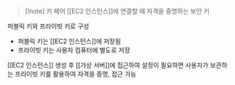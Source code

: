 > [!note] 키 페어
> [[EC2 인스턴스]]에 연결할 때 자격을 증명하는 보안 키

퍼블릭 키와 프라이빗 키로 구성
- 퍼블릭 키는 [[EC2 인스턴스]]에 저장됨
- 프라이빗 키는 사용자 컴퓨터에 별도로 저장

[[EC2 인스턴스]] 생성 후 [[가상 서버]]에 접근하여 설정이 필요하면 사용자가 보관하는 프라이빗 키를 활용하여 자격을 증명, 접근 가능


